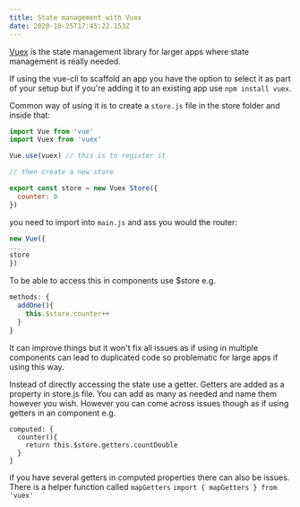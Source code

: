 ```yaml
---
title: State management with Vuex
date: 2020-10-25T17:45:22.153Z
---
```

[Vuex](https://vuex.vuejs.org/) is the state management library for larger apps where state management is really needed.

If using the vue-cli to scaffold an app you have the option to select it as part of your setup but if you're adding it to an existing app use `npm install vuex`. 

Common way of using it is to create a `store.js` file in the store folder and inside that:

```javascript
import Vue from 'vue'
import Vuex from 'vuex'

Vue.use(vuex) // this is to register it

// then create a new store

export const store = new Vuex Store({
  counter: 0
})

```

you need to import into `main.js` and ass you would the router:

```javascript
new Vue({
...
store
})
```

To be able to access this in components use $store e.g.
```javascript
methods: {
  addOne(){
    this.$store.counter++
  }
}
```

It can improve things but it won't fix all issues as if using in multiple components can lead to duplicated code so problematic for large apps if using this way. 

Instead of directly accessing the state use a getter. Getters are added as a property in store.js file. You can add as many as needed and name them however you wish. However you can come across issues though as if using getters in an component e.g.
```
computed: {
  counter(){
    return this.$store.getters.countDouble
  }
}
```

if you have several getters in computed properties there can also be issues. There is a helper function called `mapGetters`
`import { mapGetters } from 'vuex'`